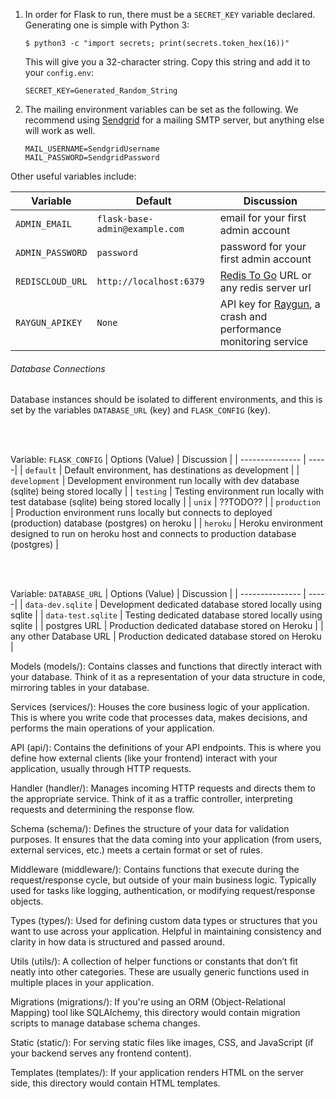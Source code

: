 
1. In order for Flask to run, there must be a `SECRET_KEY` variable declared. Generating one is simple with Python 3:

   ```
   $ python3 -c "import secrets; print(secrets.token_hex(16))"
   ```

   This will give you a 32-character string. Copy this string and add it to your `config.env`:

   ```
   SECRET_KEY=Generated_Random_String
   ```

2. The mailing environment variables can be set as the following.
   We recommend using [Sendgrid](https://sendgrid.com) for a mailing SMTP server, but anything else will work as well.

   ```
   MAIL_USERNAME=SendgridUsername
   MAIL_PASSWORD=SendgridPassword
   ```

Other useful variables include:

| Variable        | Default   | Discussion  |
| --------------- |-------------| -----|
| `ADMIN_EMAIL`   | `flask-base-admin@example.com` | email for your first admin account |
| `ADMIN_PASSWORD`| `password`                     | password for your first admin account |
| `REDISCLOUD_URL` | `http://localhost:6379`        | [Redis To Go](https://redistogo.com) URL or any redis server url |
| `RAYGUN_APIKEY` | `None`                         | API key for [Raygun](https://raygun.com/raygun-providers/python), a crash and performance monitoring service |

###### Database Connections

Database instances should be isolated to different environments, and this is set by the variables `DATABASE_URL` (key) and `FLASK_CONFIG` (key). 

<br>
<br>

Variable: `FLASK_CONFIG` 
| Options (Value)        | Discussion  |
| --------------- | -----|
| `default`   | Default environment, has destinations as development |
| `development` |  Development environment run locally with dev database (sqlite) being stored locally |
| `testing`  | Testing environment run locally with test database (sqlite) being stored locally |
| `unix`  | ??TODO??  |
| `production`  | Production environment runs locally but connects to deployed (production) database (postgres) on heroku |
| `heroku`  | Heroku environment designed to run on heroku host and connects to production database (postgres) |

<br>
<br>


Variable: `DATABASE_URL`
| Options (Value)        | Discussion  |
| --------------- | -----|
| `data-dev.sqlite`   | Development dedicated database stored locally using sqlite |
| `data-test.sqlite` |  Testing dedicated database stored locally using sqlite |
| postgres URL  | Production dedicated database stored on Heroku |
| any other Database URL  | Production dedicated database stored on Heroku |


Models (models/):
Contains classes and functions that directly interact with your database.
Think of it as a representation of your data structure in code, mirroring tables in your database.

Services (services/):
Houses the core business logic of your application.
This is where you write code that processes data, makes decisions, and performs the main operations of your application.

API (api/):
Contains the definitions of your API endpoints.
This is where you define how external clients (like your frontend) interact with your application, usually through HTTP requests.

Handler (handler/):
Manages incoming HTTP requests and directs them to the appropriate service.
Think of it as a traffic controller, interpreting requests and determining the response flow.

Schema (schema/):
Defines the structure of your data for validation purposes.
It ensures that the data coming into your application (from users, external services, etc.) meets a certain format or set of rules.

Middleware (middleware/):
Contains functions that execute during the request/response cycle, but outside of your main business logic.
Typically used for tasks like logging, authentication, or modifying request/response objects.

Types (types/):
Used for defining custom data types or structures that you want to use across your application.
Helpful in maintaining consistency and clarity in how data is structured and passed around.

Utils (utils/):
A collection of helper functions or constants that don’t fit neatly into other categories.
These are usually generic functions used in multiple places in your application.

Migrations (migrations/):
If you're using an ORM (Object-Relational Mapping) tool like SQLAlchemy, this directory would contain migration scripts to manage database schema changes.

Static (static/):
For serving static files like images, CSS, and JavaScript (if your backend serves any frontend content).

Templates (templates/):
If your application renders HTML on the server side, this directory would contain HTML templates.